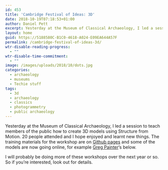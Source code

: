 ```yaml
---
id: 453
title: 'Cambridge Festival of Ideas: 3D'
date: 2018-10-19T07:18:53+01:00
author: Daniel Pett
excerpt: Yesterday at the Museum of Classical Archaeology, I led a session to teach members of the public how to create 3D models using Structure from Motion.
layout: home
guid: https://5188580C-B1C0-4618-A024-E09EA644A57F
permalink: /cambridge-festival-of-ideas-3d/
wtr-disable-reading-progress:
  - ""
wtr-disable-time-commitment:
  - ""
image: /images/uploads/2018/10/dots.jpg
categories:
  - archaeology
  - museums
  - Techie stuff
tags:
  - 3d
  - archaeology
  - classics
  - photogrammetry
  - public archaeology
---
```

 

Yesterday at the Museum of Classical Archaeology, I led a session to teach members of the public how to create 3D models using Structure from Motion. 20 people attended and I hope enjoyed and learnt new things. The training materials for the workshop are on&nbsp;[Github pages](https://universityofcambridgemuseums.github.io/festivalOfIdeas/)&nbsp;and some of the models are now going online, for example&nbsp;[Greg Painter](https://sketchfab.com/GregPainter)&#8216;s below.&nbsp;

I will probably be doing more of these workshops over the next year or so. So if you&#8217;re interested, look out for details.

<div class="sketchfab-embed-wrapper">
</div>